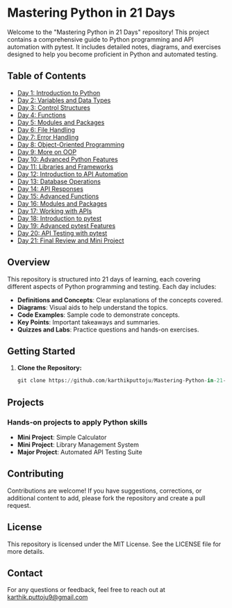 # Mastering Python in 21 Days

Welcome to the "Mastering Python in 21 Days" repository! This project contains a comprehensive guide to Python programming and API automation with pytest. It includes detailed notes, diagrams, and exercises designed to help you become proficient in Python and automated testing.

## Table of Contents

- [Day 1: Introduction to Python](Python-Notes/day1/introduction.md)
- [Day 2: Variables and Data Types](Python-Notes/day2/variables_and_data_types.md)
- [Day 3: Control Structures](Python-Notes/day3/control_structures.md)
- [Day 4: Functions](Python-Notes/day4/functions.md)
- [Day 5: Modules and Packages](Python-Notes/day5/modules_and_packages.md)
- [Day 6: File Handling](Python-Notes/day6/file_handling.md)
- [Day 7: Error Handling](Python-Notes/day7/error_handling.md)
- [Day 8: Object-Oriented Programming](Python-Notes/day8/oop.md)
- [Day 9: More on OOP](Python-Notes/day9/more_oop.md)
- [Day 10: Advanced Python Features](Python-Notes/day10/advanced_features.md)
- [Day 11: Libraries and Frameworks](Python-Notes/day11/libraries_and_frameworks.md)
- [Day 12: Introduction to API Automation](Python-Notes/day12/api_automation.md)
- [Day 13: Database Operations](Python-Notes/day13/database_operations.md)
- [Day 14: API Responses](Python-Notes/day14/api_responses.md)
- [Day 15: Advanced Functions](Python-Notes/day15/advanced_functions.md)
- [Day 16: Modules and Packages](Python-Notes/day16/modules_and_packages.md)
- [Day 17: Working with APIs](Python-Notes/day17/working_with_apis.md)
- [Day 18: Introduction to pytest](Python-Notes/day18/introduction_to_pytest.md)
- [Day 19: Advanced pytest Features](Python-Notes/day19/advanced_pytest_features.md)
- [Day 20: API Testing with pytest](Python-Notes/day20/api_testing_with_pytest.md)
- [Day 21: Final Review and Mini Project](Python-Notes/day21/final_review_and_mini_project.md)

## Overview

This repository is structured into 21 days of learning, each covering different aspects of Python programming and testing. Each day includes:

- **Definitions and Concepts**: Clear explanations of the concepts covered.
- **Diagrams**: Visual aids to help understand the topics.
- **Code Examples**: Sample code to demonstrate concepts.
- **Key Points**: Important takeaways and summaries.
- **Quizzes and Labs**: Practice questions and hands-on exercises.

## Getting Started

1. **Clone the Repository:**
   ```python
   git clone https://github.com/karthikputtoju/Mastering-Python-in-21-Days.git
   ```  

## Projects

### Hands-on projects to apply Python skills

- **Mini Project**:  Simple Calculator
- **Mini Project**:  Library Management System
- **Major Project**: Automated API Testing Suite

## Contributing

Contributions are welcome! If you have suggestions, corrections, or additional content to add, please fork the repository and create a pull request.

## License

This repository is licensed under the MIT License. See the LICENSE file for more details.

## Contact

For any questions or feedback, feel free to reach out at karthik.puttoju9@gmail.com

